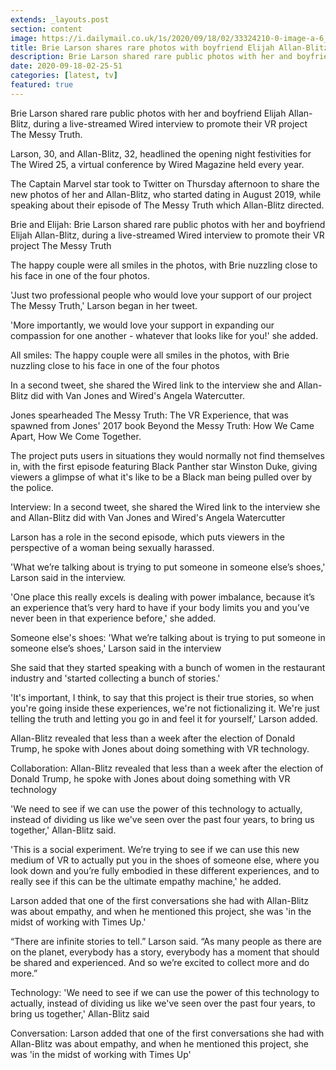 ```yaml
---
extends: _layouts.post
section: content
image: https://i.dailymail.co.uk/1s/2020/09/18/02/33324210-0-image-a-6_1600392116303.jpg 
title: Brie Larson shares rare photos with boyfriend Elijah Allan-Blitz 
description: Brie Larson shared rare public photos with her and boyfriend Elijah Allan-Blitz, during a live-streamed Wired interview to promote their VR project The Messy Truth. 
date: 2020-09-18-02-25-51 
categories: [latest, tv] 
featured: true 
--- 
```

Brie Larson shared rare public photos with her and boyfriend Elijah Allan-Blitz, during a live-streamed Wired interview to promote their VR project The Messy Truth.

Larson, 30, and Allan-Blitz, 32, headlined the opening night festivities for The Wired 25, a virtual conference by Wired Magazine held every year. 

The Captain Marvel star took to Twitter on Thursday afternoon to share the new photos of her and Allan-Blitz, who started dating in August 2019, while speaking about their episode of The Messy Truth which Allan-Blitz directed.

Brie and Elijah: Brie Larson shared rare public photos with her and boyfriend Elijah Allan-Blitz, during a live-streamed Wired interview to promote their VR project The Messy Truth

The happy couple were all smiles in the photos, with Brie nuzzling close to his face in one of the four photos.

'Just two professional people who would love your support of our project The Messy Truth,' Larson began in her tweet.

'More importantly, we would love your support in expanding our compassion for one another - whatever that looks like for you!' she added.

All smiles: The happy couple were all smiles in the photos, with Brie nuzzling close to his face in one of the four photos

In a second tweet, she shared the Wired link to the interview she and Allan-Blitz did with Van Jones and Wired's Angela Watercutter.

Jones spearheaded The Messy Truth: The VR Experience, that was spawned from Jones' 2017 book Beyond the Messy Truth: How We Came Apart, How We Come Together.

The project puts users in situations they would normally not find themselves in, with the first episode featuring Black Panther star Winston Duke, giving viewers a glimpse of what it's like to be a Black man being pulled over by the police.

Interview: In a second tweet, she shared the Wired link to the interview she and Allan-Blitz did with Van Jones and Wired's Angela Watercutter

Larson has a role in the second episode, which puts viewers in the perspective of a woman being sexually harassed. 

'What we’re talking about is trying to put someone in someone else’s shoes,' Larson said in the interview.

'One place this really excels is dealing with power imbalance, because it’s an experience that’s very hard to have if your body limits you and you’ve never been in that experience before,' she added. 

Someone else's shoes: 'What we’re talking about is trying to put someone in someone else’s shoes,' Larson said in the interview

She said that they started speaking with a bunch of women in the restaurant industry and 'started collecting a bunch of stories.'

'It's important, I think, to say that this project is their true stories, so when you're going inside these experiences, we're not fictionalizing it. We're just telling the truth and letting you go in and feel it for yourself,' Larson added. 

Allan-Blitz revealed that less than a week after the election of Donald Trump, he spoke with Jones about doing something with VR technology.

Collaboration: Allan-Blitz revealed that less than a week after the election of Donald Trump, he spoke with Jones about doing something with VR technology

'We need to see if we can use the power of this technology to actually, instead of dividing us like we've seen over the past four years, to bring us together,' Allan-Blitz said.

'This is a social experiment. We’re trying to see if we can use this new medium of VR to actually put you in the shoes of someone else, where you look down and you’re fully embodied in these different experiences, and to really see if this can be the ultimate empathy machine,' he added.

Larson added that one of the first conversations she had with Allan-Blitz was about empathy, and when he mentioned this project, she was 'in the midst of working with Times Up.'

“There are infinite stories to tell.” Larson said. “As many people as there are on the planet, everybody has a story, everybody has a moment that should be shared and experienced. And so we’re excited to collect more and do more.” 

Technology: 'We need to see if we can use the power of this technology to actually, instead of dividing us like we've seen over the past four years, to bring us together,' Allan-Blitz said

Conversation: Larson added that one of the first conversations she had with Allan-Blitz was about empathy, and when he mentioned this project, she was 'in the midst of working with Times Up'

